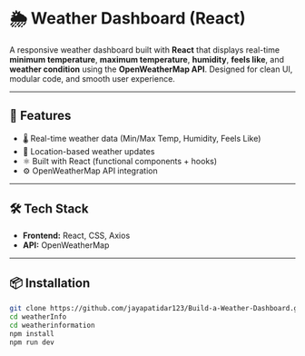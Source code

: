 # 🌦️ Weather Dashboard (React)

A responsive weather dashboard built with **React** that displays real-time **minimum temperature**, **maximum temperature**, **humidity**, **feels like**, and **weather condition** using the **OpenWeatherMap API**. Designed for clean UI, modular code, and smooth user experience.

---

## 🚀 Features

- 🌡️ Real-time weather data (Min/Max Temp, Humidity, Feels Like)
- 📍 Location-based weather updates
- ⚛️ Built with React (functional components + hooks)
- ⚙️ OpenWeatherMap API integration

---

## 🛠️ Tech Stack

- **Frontend:** React, CSS, Axios
- **API:** OpenWeatherMap

---

## 📦 Installation

```bash
git clone https://github.com/jayapatidar123/Build-a-Weather-Dashboard.git
cd weatherInfo
cd weatherinformation
npm install
npm run dev

